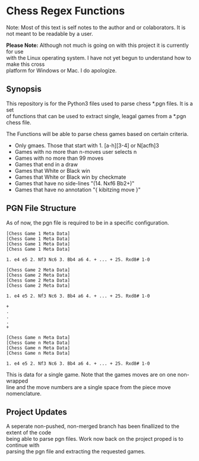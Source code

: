# Chess Regex Functions

Note: Most of this text is self notes to the author and or colaborators. It is not meant
to be readable by a user.

**Please Note:** Although not much is going on with this project it is currently for use<br>
with the Linux operating system. I have not yet begun to understand how to make this cross<br>
platform for Windows or Mac. I do apologize.

## Synopsis

This repository is for the Python3 files used to parse chess *.pgn files. It is a set<br>
of functions that can be used to extract single, leagal games from a *.pgn chess file.<br>

The Functions will be able to parse chess games based on certain criteria.<br>

- Only gmaes. Those that start with 1. [a-h][3-4] or N[acfh]3
- Games with no more than n-moves user selects n
- Games with no more than 99 moves
- Games that end in a draw
- Games that White or Black win
- Games that White or Black win by checkmate
- Games that have no side-lines "(14. Nxf6 Bb2+)"
- Games that have no annotation "{ kibitzing move }"

## PGN File Structure

As of now, the pgn file is required to be in a specific configuration.<br>

```
[Chess Game 1 Meta Data]
[Chess Game 1 Meta Data]
[Chess Game 1 Meta Data]
[Chess Game 1 Meta Data]

1. e4 e5 2. Nf3 Nc6 3. Bb4 a6 4. + ... + 25. Rxd8# 1-0

[Chess Game 2 Meta Data]
[Chess Game 2 Meta Data]
[Chess Game 2 Meta Data]
[Chess Game 2 Meta Data]

1. e4 e5 2. Nf3 Nc6 3. Bb4 a6 4. + ... + 25. Rxd8# 1-0

+
.
.
.
+

[Chess Game n Meta Data]
[Chess Game n Meta Data]
[Chess Game n Meta Data]
[Chess Game n Meta Data]

1. e4 e5 2. Nf3 Nc6 3. Bb4 a6 4. + ... + 25. Rxd8# 1-0
```

This is data for a single game. Note that the games moves are on one non-wrapped<br>
line and the move numbers are a single space from the piece move nomenclature.<br>

## Project Updates

A seperate non-pushed, non-merged branch has been finallized to the extent of the code<br>
being able to parse pgn files. Work now back on the project proped is to continue with<br>
parsing the pgn file and extracting the requested games.<br>

